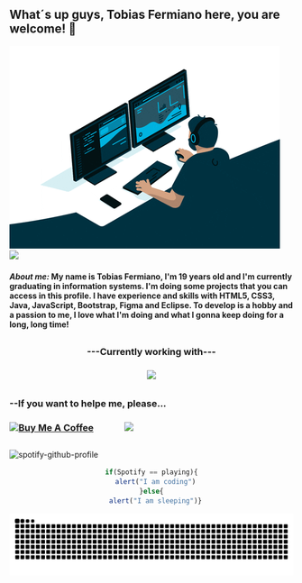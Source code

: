 ## What´s up guys, Tobias Fermiano here, you are welcome! 🖖

<img src="Gif.gif" alt="Looping">

<div align="">
  <img src="https://github-profile-trophy.vercel.app/?username=Tobias-Fermiano&column=6&rank=A,B,C,SSS,SS,S,AAA,AA"/>
</div>

<h4>
  <i>About me:</i> 
  My name is Tobias Fermiano, I'm 19 years old and I'm currently graduating in information systems.
  I'm doing some projects that you can access in this profile. 
  I have experience and skills with HTML5, CSS3, Java, JavaScript, Bootstrap, Figma and Eclipse.
  To develop is a hobby and a passion to me, I love what I'm doing and what I gonna keep doing for a long, long time!
</h4>

##

<h3 align="center" font-size="large">---Currently working with---<h3>
<p align="center">
  <a href="https://skillicons.dev">
    <img src="https://skillicons.dev/icons?i=js,html,css,java,eclipse,figma,vscode" />
  </a>
</p>

##

<div align=""> 
  <h3>--If you want to helpe me, please...<h3>
    <a href="https://www.buymeacoffee.com/tobiasfermx" target="_blank"><img src="https://cdn.buymeacoffee.com/buttons/v2/default-red.png" alt="Buy Me A Coffee" width="150"></a>
    <img src="https://raw.githubusercontent.com/MicaelliMedeiros/micaellimedeiros/master/image/computer-illustration.png" width="300px" align="right">
</div>
    
##

![spotify-github-profile](https://spotify-github-profile.vercel.app/api/view.svg?uid=21oz6ckox3pv7rlnyr6my5tzi&redirect=true][https://spotify-github-profile.vercel.app/api/view.svg?uid=21oz6ckox3pv7rlnyr6my5tzi&cover_image=true&theme=novatorem&show_offline=true&background_color=121212&interchange=true&bar_color=53b14f&bar_color_cover=false)

<div align="center">

```javascript
if(Spotify == playing){
  alert("I am coding")
}else{
  alert("I am sleeping")}
```

![Snake animation](https://github.com/Tobias-Fermiano/Tobias-Fermiano/blob/output/github-contribution-grid-snake.svg) 
</div>
